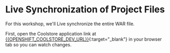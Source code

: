 # Live Synchronization of Project Files

For this workshop, we'll Live synchronize the entire WAR file.  
  
First, open the Coolstore application link at [{{OPENSHIFT_COOLSTORE_DEV_URL}}]({{OPENSHIFT_COOLSTORE_DEV_URL}}){:target="_blank"} in your browser tab so you can watch changes.

